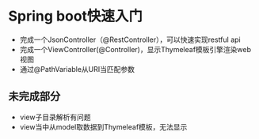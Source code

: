 # Spring boot快速入门
- 完成一个JsonController（@RestController），可以快速实现restful api
- 完成一个ViewController(@Controller)，显示Thymeleaf模板引擎渲染web视图
- 通过@PathVariable从URI当匹配参数

## 未完成部分
- view子目录解析有问题
- view当中从model取数据到Thymeleaf模板，无法显示